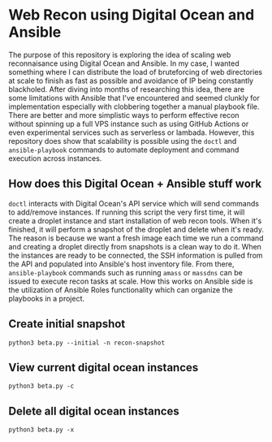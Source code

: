 # Web Recon using Digital Ocean and Ansible
The purpose of this repository is exploring the idea of scaling web reconnaisance using Digital Ocean and Ansible. In my case, I wanted something where I can distribute the load of bruteforcing of web directories at scale to finish as fast as possible and avoidance of IP being constantly blackholed. After diving into months of researching this idea, there are some limitations with Ansible that I've encountered and seemed clunkly for implementation especially with clobbering together a manual playbook file. There are better and more simplistic ways to perform effective recon without spinning up a full VPS instance such as using GitHub Actions or even experimental services such as serverless or lambada. However, this repository does show that scalability is possible using the `doctl` and `ansible-playbook` commands to automate deployment and command execution across instances.

## How does this Digital Ocean + Ansible stuff work
`doctl` interacts with Digital Ocean's API service which will send commands to add/remove instances. If running this script the very first time, it will create a droplet instance and start installation of web recon tools. When it's finished, it will perform a snapshot of the droplet and delete when it's ready. The reason is because we want a fresh image each time we run a command and creating a droplet directly from snapshots is a clean way to do it. When the instances are ready to be connected, the SSH information is pulled from the API and populated into Ansible's host inventory file. From there, `ansible-playbook` commands such as running `amass` or `massdns` can be issued to execute recon tasks at scale. How this works on Ansible side is the utilization of Ansible Roles functionality which can organize the playbooks in a project.

## Create initial snapshot
```
python3 beta.py --initial -n recon-snapshot
```

## View current digital ocean instances
```
python3 beta.py -c
```

## Delete all digital ocean instances
```
python3 beta.py -x
```